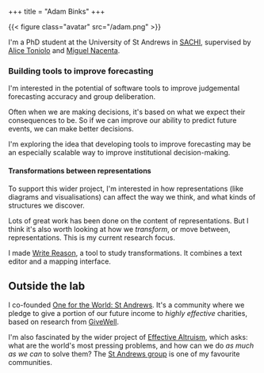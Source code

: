 +++
title = "Adam Binks"
+++

{{< figure class="avatar" src="/adam.png" >}}

I'm a PhD student at the University of St Andrews in [SACHI](https://sachi.cs.st-andrews.ac.uk/people/), supervised by [Alice Toniolo](https://at258.host.cs.st-andrews.ac.uk/) and [Miguel Nacenta](http://nacenta.com).

### Building tools to improve forecasting

I'm interested in the potential of software tools to improve judgemental forecasting accuracy and group deliberation.

Often when we are making decisions, it's based on what we expect their consequences to be. So if we can improve our ability to predict future events, we can make better decisions.

I'm exploring the idea that developing tools to improve forecasting may be an especially scalable way to improve institutional decision-making.

#### Transformations between representations

To support this wider project, I'm interested in how representations (like diagrams and visualisations) can affect the way we think, and what kinds of structures we discover.

Lots of great work has been done on the content of representations. But I think it's also worth looking at how we *transform*, or move between, representations. This is my current research focus.

I made [Write Reason](https://adambinks.me/write-reason/editor), a tool to study transformations. It combines a text editor and a mapping interface.

## Outside the lab

I co-founded [One for the World: St Andrews](https://www.facebook.com/OneForTheWorldStAndrews). It's a community where we pledge to give a portion of our future income to *highly effective* charities, based on research from [GiveWell](https://www.givewell.org/).

I'm also fascinated by the wider project of [Effective Altruism](https://www.effectivealtruism.org/articles/introduction-to-effective-altruism/), which asks: what are the world's most pressing problems, and how can we do *as much as we can* to solve them? The [St Andrews group](https://www.facebook.com/EASaintAndrews) is one of my favourite communities.
